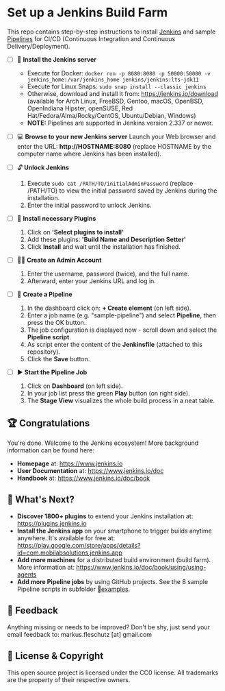 Set up a Jenkins Build Farm
===========================

This repo contains step-by-step instructions to install [Jenkins](https://jenkins.io) and sample [Pipelines](https://www.jenkins.io/doc/book/pipeline/) for CI/CD (Continuous Integration and Continuous Delivery/Deployment).

- [ ] 🔧 **Install the Jenkins server** 
     * Execute for Docker: `docker run -p 8080:8080 -p 50000:50000 -v jenkins_home:/var/jenkins_home jenkins/jenkins:lts-jdk11`
     * Execute for Linux Snaps: `sudo snap install --classic jenkins`
     * Otherwise, download and install it from: https://jenkins.io/download (available for Arch Linux, FreeBSD, Gentoo, macOS, OpenBSD, OpenIndiana Hipster, openSUSE, Red Hat/Fedora/Alma/Rocky/CentOS, Ubuntu/Debian, Windows)
     * **NOTE:** Pipelines are supported in Jenkins version 2.337 or newer.

- [ ] 💻 **Browse to your new Jenkins server** 
     Launch your Web browser and enter the URL: **http://HOSTNAME:8080** (replace HOSTNAME by the computer name where Jenkins has been installed).

- [ ] 🔓 **Unlock Jenkins**
     1. Execute `sudo cat /PATH/TO/initialAdminPassword` (replace /PATH/TO) to view the initial password saved by Jenkins during the installation.
     2. Enter the initial password to unlock Jenkins.

- [ ] 📌 **Install necessary Plugins** 
     1. Click on **'Select plugins to install'**
     2. Add these plugins: **'Build Name and Description Setter'**
     3. Click **Install** and wait until the installation has finished.

- [ ] 🧙‍♂️ **Create an Admin Account**
     1. Enter the username, password (twice), and the full name.
     2. Afterward, enter your Jenkins URL and log in.
     
- [ ] 📝 **Create a Pipeline**
     1. In the dashboard click on: **+ Create element** (on left side).
     2. Enter a job name (e.g. "sample-pipeline") and select **Pipeline**, then press the OK button.
     3. The job configuration is displayed now - scroll down and select the **Pipeline script**.
     4. As script enter the content of the **Jenkinsfile** (attached to this repository).
     5. Click the **Save** button.
     
- [ ] ▶️ **Start the Pipeline Job**
     1. Click on **Dashboard** (on left side).
     2. In your job list press the green **Play** button (on right side).
     3. The **Stage View** visualizes the whole build process in a neat table.
  
🏆 Congratulations
-------------------
You're done. Welcome to the Jenkins ecosystem! More background information can be found here:

* **Homepage** at: https://www.jenkins.io
* **User Documentation** at: https://www.jenkins.io/doc
* **Handbook** at: https://www.jenkins.io/doc/book

🚀 What's Next?
----------------
* **Discover 1800+ plugins** to extend your Jenkins installation at: https://plugins.jenkins.io
* **Install the Jenkins app** on your smartphone to trigger builds anytime anywhere. It's available for free at: https://play.google.com/store/apps/details?id=com.mobilabsolutions.jenkins.app
* **Add more machines** for a distributed build environment (build farm). More information at: https://www.jenkins.io/doc/book/using/using-agents
* **Add more Pipeline jobs** by using GitHub projects. See the 8 sample Pipeline scripts in subfolder 📂[examples](examples/).

📧 Feedback
------------
Anything missing or needs to be improved? Don't be shy, just send your email feedback to: markus.fleschutz [at] gmail.com

🤝 License & Copyright
-----------------------
This open source project is licensed under the CC0 license. All trademarks are the property of their respective owners.
